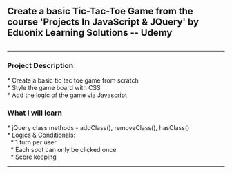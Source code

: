 <h2>Create a basic Tic-Tac-Toe Game from the course 'Projects In JavaScript & JQuery' by Eduonix Learning Solutions -- Udemy<h2>
<hr>
<h3>Project Description</h3>
* Create a basic tic tac toe game from scratch<br>
* Style the game board with CSS<br>
* Add the logic of the game via Javascript<br>

<h3>What I will learn</h3>
* jQuery class methods - addClass(), removeClass(), hasClass()<br>
* Logics & Conditionals:<br>
&nbsp;&nbsp;* 1 turn per user<br>
&nbsp;&nbsp;* Each spot can only be clicked once<br>
&nbsp;&nbsp;* Score keeping
<hr>
